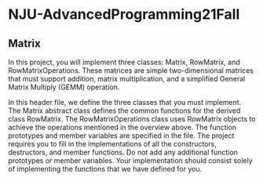 # NJU-AdvancedProgramming21Fall

## Matrix

In this project, you will implement three classes: Matrix, RowMatrix, and RowMatrixOperations. These matrices are simple two-dimensional matrices that must support addition, matrix multiplication, and a simplified General Matrix Multiply (GEMM) operation.

In this header file, we define the three classes that you must implement. The Matrix abstract class defines the common functions for the derived class RowMatrix. The RowMatrixOperations class uses RowMatrix objects to achieve the operations mentioned in the overview above. The function prototypes and member variables are specified in the file. The project requires you to fill in the implementations of all the constructors, destructors, and member functions. Do not add any additional function prototypes or member variables. Your implementation should consist solely of implementing the functions that we have defined for you.



